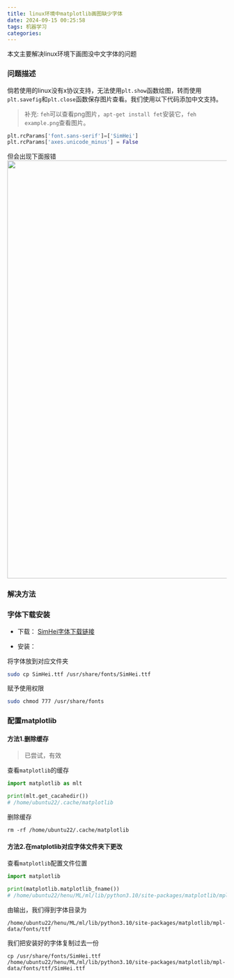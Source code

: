 ```yaml
---
title: linux环境中matplotlib画图缺少字体
date: 2024-09-15 00:25:58
tags: 机器学习
categories:
---
```

本文主要解决linux环境下画图没中文字体的问题
<!--more-->

### 问题描述

倘若使用的linux没有x协议支持，无法使用`plt.show`函数绘图，转而使用`plt.savefig`和`plt.close`函数保存图片查看。我们使用以下代码添加中文支持。

> 补充: `feh`可以查看png图片，`apt-get install fet`安装它，`feh example.png`查看图片。

```python
plt.rcParams['font.sans-serif']=['SimHei']
plt.rcParams['axes.unicode_minus'] = False
```
但会出现下面报错<img src="https://1drv.ms/i/s!Ai4kpDYGStT7mwrYiq30zod2xxZG?embed=1&width=958&height=865" width="958" height=" " />

### 解决方法

### 字体下载安装

- 下载：
  [SimHei字体下载链接](https://us-logger1.oss-cn-beijing.aliyuncs.com/SimHei.ttf)

- 安装：

将字体放到对应文件夹

```zsh
sudo cp SimHei.ttf /usr/share/fonts/SimHei.ttf
```

赋予使用权限

```zsh
sudo chmod 777 /usr/share/fonts
```

### 配置matplotlib

#### 方法1.删除缓存

> 已尝试，有效

查看`matplotlib`的缓存

```python
import matplotlib as mlt

print(mlt.get_cacahedir())
# /home/ubuntu22/.cache/matplotlib 
```

删除缓存

```
rm -rf /home/ubuntu22/.cache/matplotlib 
```

#### 方法2.在matplotlib对应字体文件夹下更改

查看`matplotlib`配置文件位置

```python
import matplotlib

print(matplotlib.matplotlib_fname())
# /home/ubuntu22/henu/ML/ml/lib/python3.10/site-packages/matplotlib/mpl-data/matplotlibrc
```

由输出，我们得到字体目录为

```
/home/ubuntu22/henu/ML/ml/lib/python3.10/site-packages/matplotlib/mpl-data/fonts/ttf
```

我们把安装好的字体复制过去一份

```
cp /usr/share/fonts/SimHei.ttf /home/ubuntu22/henu/ML/ml/lib/python3.10/site-packages/matplotlib/mpl-data/fonts/ttf/SimHei.ttf 
```



